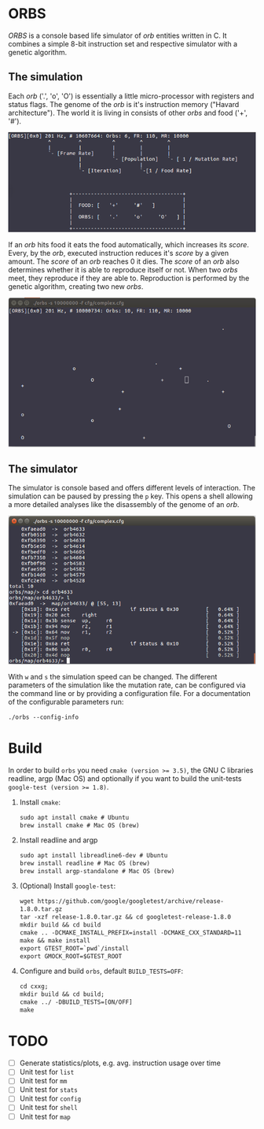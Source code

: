 # ORBS

*ORBS* is a console based life simulator of *orb* entities written in C. It combines a simple 8-bit instruction set and respective simulator with a genetic algorithm.

## The simulation
Each *orb* ('.', 'o', 'O') is essentially a little micro-processor with registers and status flags.
The genome of the *orb* is it's instruction memory ("Havard architecture").
The world it is living in consists of other *orbs* and food ('+', '#').

![Screenshot](doc/screenshots/orbs_view_desc.png)

If an *orb* hits food it eats the food automatically, which increases its *score*.
Every, by the *orb*, executed instruction reduces it's *score* by a given amount. The *score* of an *orb* reaches 0 it dies.
The *score* of an *orb* also determines whether it is able to reproduce itself or not.
When two *orbs* meet, they reproduce if they are able to. Reproduction is performed by the genetic algorithm, creating two new *orbs*.

![Screenshot](doc/screenshots/orbs_complex.gif)

## The simulator
The simulator is console based and offers different levels of interaction.
The simulation can be paused by pressing the `p` key.
This opens a shell allowing a more detailed analyses like the disassembly of the genome of an *orb*.

![Screenshot](doc/screenshots/orbs_shell.png)

With `w` and `s` the simulation speed can be changed.
The different parameters of the simulation like the mutation rate, can be configured via the command line or by providing a configuration file.
For a documentation of the configurable parameters run:
```
./orbs --config-info
```

# Build

In order to build `orbs` you need `cmake (version >= 3.5)`, the GNU C libraries
readline, argp (Mac OS) and optionally if you want to build the unit-tests
`google-test (version >= 1.8)`.

1. Install `cmake`:
    ```
    sudo apt install cmake # Ubuntu
    brew install cmake # Mac OS (brew)
    ```
2. Install readline and argp
    ```
    sudo apt install libreadline6-dev # Ubuntu
    brew install readline # Mac OS (brew)
    brew install argp-standalone # Mac OS (brew)
    ```
3. (Optional) Install `google-test`:
    ```
    wget https://github.com/google/googletest/archive/release-1.8.0.tar.gz
    tar -xzf release-1.8.0.tar.gz && cd googletest-release-1.8.0
    mkdir build && cd build
    cmake .. -DCMAKE_INSTALL_PREFIX=install -DCMAKE_CXX_STANDARD=11
    make && make install
    export GTEST_ROOT=`pwd`/install
    export GMOCK_ROOT=$GTEST_ROOT
    ```

4. Configure and build `orbs`, default `BUILD_TESTS=OFF`:
    ```
    cd cxxg;
    mkdir build && cd build;
    cmake ../ -DBUILD_TESTS=[ON/OFF]
    make
    ```

# TODO
- [ ] Generate statistics/plots, e.g. avg. instruction usage over time
- [ ] Unit test for `list`
- [ ] Unit test for `mm`
- [ ] Unit test for `stats`
- [ ] Unit test for `config`
- [ ] Unit test for `shell`
- [ ] Unit test for `map`
